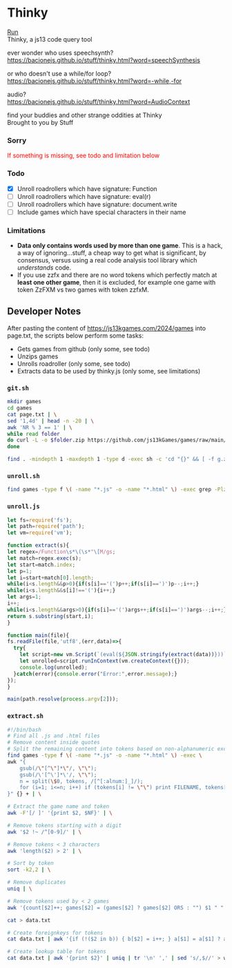 # Thinky
[Run](https://bacionejs.github.io/stuff/thinky.html)  
Thinky, a js13 code query tool  

ever wonder who uses speechsynth?  
https://bacionejs.github.io/stuff/thinky.html?word=speechSynthesis  

or who doesn't use a while/for loop?  
https://bacionejs.github.io/stuff/thinky.html?word=-while,-for  

audio?  
https://bacionejs.github.io/stuff/thinky.html?word=AudioContext  

find your buddies and other strange oddities at Thinky  
Brought to you by Stuff  

### Sorry
<span style="color: red;">If something is missing, see todo and limitation below</span>

### Todo
- [x] Unroll roadrollers which have signature: Function
- [ ] Unroll roadrollers which have signature: eval(r)
- [ ] Unroll roadrollers which have signature: document.write
- [ ] Include games which have special characters in their name

### Limitations
- **Data only contains words used by more than one game**. This is a hack, a way of ignoring...stuff, a cheap way to get what is significant, by consensus, versus using a real code analysis tool library which *understands* code.
- If you use zzfx and there are no word tokens which perfectly match at **least one other game**, then it is excluded, for example one game with token ZzFXM vs two games with token zzfxM.

## Developer Notes


After pasting the content of https://js13kgames.com/2024/games into page.txt, the scripts below perform some tasks:
- Gets games from github (only some, see todo)
- Unzips games  
- Unrolls roadroller (only some, see todo)
- Extracts data to be used by thinky.js (only some, see limitations)

### `git.sh`
```bash
mkdir games
cd games
cat page.txt | \
sed '1,4d' | head -n -20 | \
awk 'NR % 3 == 1' | \
while read folder
do curl -L -o $folder.zip https://github.com/js13kGames/games/raw/main/games/$folder/.src/g.zip
done

find . -mindepth 1 -maxdepth 1 -type d -exec sh -c 'cd "{}" && [ -f g.zip ] && unzip g.zip' \;
```

### `unroll.sh`
```bash
find games -type f \( -name "*.js" -o -name "*.html" \) -exec grep -Plz 'Function\s*\(\s*"\[M' {} \; -exec sh -c 'node unroll.js "$1" > "$1.tmp" && mv "$1.tmp" "$1"' _ {} \;
```

### `unroll.js`
```js
let fs=require('fs');
let path=require('path');
let vm=require('vm');

function extract(s){
let regex=/Function\s*\(\s*"\[M/gs;
let match=regex.exec(s);
let start=match.index;
let p=1;
let i=start+match[0].length;
while(i<s.length&&p>0){if(s[i]=='(')p++;if(s[i]==')')p--;i++;}
while(i<s.length&&s[i]!=='('){i++;}
let args=1;
i++;
while(i<s.length&&args>0){if(s[i]=='(')args++;if(s[i]==')')args--;i++;}
return s.substring(start,i);
}

function main(file){
fs.readFile(file,'utf8',(err,data)=>{
  try{
    let script=new vm.Script(`(eval(${JSON.stringify(extract(data))}))`);
    let unrolled=script.runInContext(vm.createContext({}));
    console.log(unrolled);
  }catch(error){console.error("Error:",error.message);}
});
}

main(path.resolve(process.argv[2]));
```



### `extract.sh`
```bash
#!/bin/bash
# Find all .js and .html files
# Remove content inside quotes
# Split the remaining content into tokens based on non-alphanumeric except _
find games -type f \( -name "*.js" -o -name "*.html" \) -exec \
awk "{
    gsub(/\"[^\"]*\"/, \"\"); 
    gsub(/\'[^\']*\'/, \"\");
    n = split(\$0, tokens, /[^[:alnum:]_]/);
    for (i=1; i<=n; i++) if (tokens[i] != \"\") print FILENAME, tokens[i];
}" {} + | \

# Extract the game name and token
awk -F'[/ ]' '{print $2, $NF}' | \

# Remove tokens starting with a digit
awk '$2 !~ /^[0-9]/' | \

# Remove tokens < 3 characters
awk 'length($2) > 2' | \

# Sort by token
sort -k2,2 | \

# Remove duplicates
uniq | \

# Remove tokens used by < 2 games
awk '{count[$2]++; games[$2] = (games[$2] ? games[$2] ORS : "") $1 " " $2} END {for (word in count) if (count[word] > 1) print games[word]}' | \

cat > data.txt

# Create foreignkeys for tokens
cat data.txt | awk '{if (!($2 in b)) { b[$2] = i++; } a[$1] = a[$1] ? a[$1] "," b[$2] : $1 "," b[$2]; } END { for (k in a) print a[k] }' > games.txt

# Create lookup table for tokens
cat data.txt | awk '{print $2}' | uniq | tr '\n' ',' | sed 's/,$//' > words.txt

```








